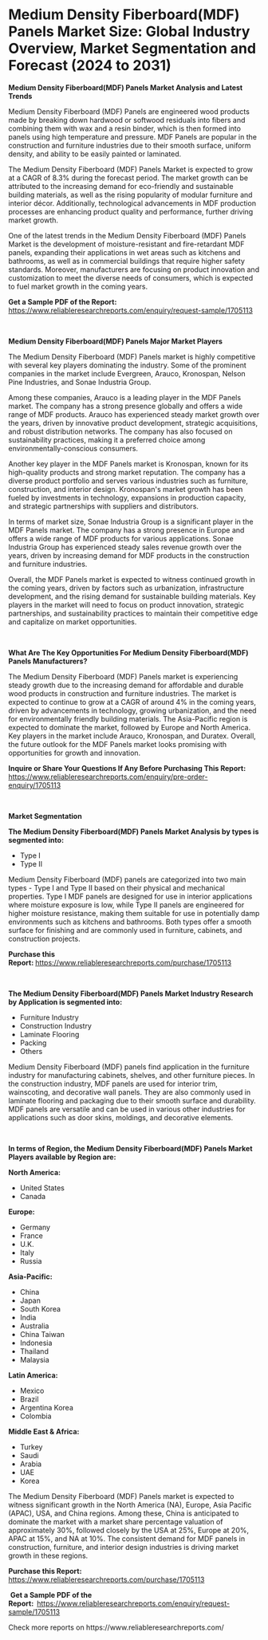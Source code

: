 <p><h1>Medium Density Fiberboard(MDF) Panels Market Size: Global Industry Overview, Market Segmentation and Forecast (2024 to 2031)</h1></p><p><strong>Medium Density Fiberboard(MDF) Panels Market Analysis and Latest Trends</strong></p>
<p><p>Medium Density Fiberboard (MDF) Panels are engineered wood products made by breaking down hardwood or softwood residuals into fibers and combining them with wax and a resin binder, which is then formed into panels using high temperature and pressure. MDF Panels are popular in the construction and furniture industries due to their smooth surface, uniform density, and ability to be easily painted or laminated.</p><p>The Medium Density Fiberboard (MDF) Panels Market is expected to grow at a CAGR of 8.3% during the forecast period. The market growth can be attributed to the increasing demand for eco-friendly and sustainable building materials, as well as the rising popularity of modular furniture and interior décor. Additionally, technological advancements in MDF production processes are enhancing product quality and performance, further driving market growth.</p><p>One of the latest trends in the Medium Density Fiberboard (MDF) Panels Market is the development of moisture-resistant and fire-retardant MDF panels, expanding their applications in wet areas such as kitchens and bathrooms, as well as in commercial buildings that require higher safety standards. Moreover, manufacturers are focusing on product innovation and customization to meet the diverse needs of consumers, which is expected to fuel market growth in the coming years.</p></p>
<p><strong>Get a Sample PDF of the Report:&nbsp;</strong> <a href="https://www.reliableresearchreports.com/enquiry/request-sample/1705113">https://www.reliableresearchreports.com/enquiry/request-sample/1705113</a></p>
<p>&nbsp;</p>
<p><strong>Medium Density Fiberboard(MDF) Panels Major Market Players</strong></p>
<p><p>The Medium Density Fiberboard (MDF) Panels market is highly competitive with several key players dominating the industry. Some of the prominent companies in the market include Evergreen, Arauco, Kronospan, Nelson Pine Industries, and Sonae Industria Group.</p><p>Among these companies, Arauco is a leading player in the MDF Panels market. The company has a strong presence globally and offers a wide range of MDF products. Arauco has experienced steady market growth over the years, driven by innovative product development, strategic acquisitions, and robust distribution networks. The company has also focused on sustainability practices, making it a preferred choice among environmentally-conscious consumers.</p><p>Another key player in the MDF Panels market is Kronospan, known for its high-quality products and strong market reputation. The company has a diverse product portfolio and serves various industries such as furniture, construction, and interior design. Kronospan's market growth has been fueled by investments in technology, expansions in production capacity, and strategic partnerships with suppliers and distributors.</p><p>In terms of market size, Sonae Industria Group is a significant player in the MDF Panels market. The company has a strong presence in Europe and offers a wide range of MDF products for various applications. Sonae Industria Group has experienced steady sales revenue growth over the years, driven by increasing demand for MDF products in the construction and furniture industries.</p><p>Overall, the MDF Panels market is expected to witness continued growth in the coming years, driven by factors such as urbanization, infrastructure development, and the rising demand for sustainable building materials. Key players in the market will need to focus on product innovation, strategic partnerships, and sustainability practices to maintain their competitive edge and capitalize on market opportunities.</p></p>
<p>&nbsp;</p>
<p><strong>What Are The Key Opportunities For Medium Density Fiberboard(MDF) Panels Manufacturers?</strong></p>
<p><p>The Medium Density Fiberboard (MDF) Panels market is experiencing steady growth due to the increasing demand for affordable and durable wood products in construction and furniture industries. The market is expected to continue to grow at a CAGR of around 4% in the coming years, driven by advancements in technology, growing urbanization, and the need for environmentally friendly building materials. The Asia-Pacific region is expected to dominate the market, followed by Europe and North America. Key players in the market include Arauco, Kronospan, and Duratex. Overall, the future outlook for the MDF Panels market looks promising with opportunities for growth and innovation.</p></p>
<p><strong>Inquire or Share Your Questions If Any Before Purchasing This Report:</strong> <a href="https://www.reliableresearchreports.com/enquiry/pre-order-enquiry/1705113">https://www.reliableresearchreports.com/enquiry/pre-order-enquiry/1705113</a></p>
<p>&nbsp;</p>
<p><strong>Market Segmentation</strong></p>
<p><strong>The Medium Density Fiberboard(MDF) Panels Market Analysis by types is segmented into:</strong></p>
<p><ul><li>Type I</li><li>Type II</li></ul></p>
<p><p>Medium Density Fiberboard (MDF) panels are categorized into two main types - Type I and Type II based on their physical and mechanical properties. Type I MDF panels are designed for use in interior applications where moisture exposure is low, while Type II panels are engineered for higher moisture resistance, making them suitable for use in potentially damp environments such as kitchens and bathrooms. Both types offer a smooth surface for finishing and are commonly used in furniture, cabinets, and construction projects.</p></p>
<p><strong>Purchase this Report:&nbsp;</strong><a href="https://www.reliableresearchreports.com/purchase/1705113">https://www.reliableresearchreports.com/purchase/1705113</a></p>
<p>&nbsp;</p>
<p><strong>The Medium Density Fiberboard(MDF) Panels Market Industry Research by Application is segmented into:</strong></p>
<p><ul><li>Furniture Industry</li><li>Construction Industry</li><li>Laminate Flooring</li><li>Packing</li><li>Others</li></ul></p>
<p><p>Medium Density Fiberboard (MDF) panels find application in the furniture industry for manufacturing cabinets, shelves, and other furniture pieces. In the construction industry, MDF panels are used for interior trim, wainscoting, and decorative wall panels. They are also commonly used in laminate flooring and packaging due to their smooth surface and durability. MDF panels are versatile and can be used in various other industries for applications such as door skins, moldings, and decorative elements.</p></p>
<p>&nbsp;</p>
<p><strong>In terms of Region, the Medium Density Fiberboard(MDF) Panels Market Players available by Region are:</strong></p>
<p>
    <p> <strong> North America: </strong>
        <ul>
            <li>United States</li>
            <li>Canada</li>
        </ul>
        </p> 
    <p> <strong> Europe: </strong>
        <ul>
            <li>Germany</li>
            <li>France</li>
            <li>U.K.</li>
            <li>Italy</li>
            <li>Russia</li>
        </ul>
        </p> 
    <p> <strong> Asia-Pacific: </strong>
        <ul>
            <li>China</li>
            <li>Japan</li>
            <li>South Korea</li>
            <li>India</li>
            <li>Australia</li>
            <li>China Taiwan</li>
            <li>Indonesia</li>
            <li>Thailand</li>
            <li>Malaysia</li>
        </ul>
        </p> 
    <p> <strong> Latin America: </strong>
        <ul>
            <li>Mexico</li>
            <li>Brazil</li>
            <li>Argentina Korea</li>
            <li>Colombia</li>
        </ul>
        </p> 
    <p> <strong> Middle East & Africa: </strong>
        <ul>
            <li>Turkey</li>
            <li>Saudi</li>
            <li>Arabia</li>
            <li>UAE</li>
            <li>Korea</li>
        </ul>
    </p>
    </p>
<p><p>The Medium Density Fiberboard (MDF) Panels market is expected to witness significant growth in the North America (NA), Europe, Asia Pacific (APAC), USA, and China regions. Among these, China is anticipated to dominate the market with a market share percentage valuation of approximately 30%, followed closely by the USA at 25%, Europe at 20%, APAC at 15%, and NA at 10%. The consistent demand for MDF panels in construction, furniture, and interior design industries is driving market growth in these regions.</p></p>
<p><strong>Purchase this Report: </strong><a href="https://www.reliableresearchreports.com/purchase/1705113">https://www.reliableresearchreports.com/purchase/1705113</a></p>
<p>&nbsp;<strong>Get a Sample PDF of the Report:&nbsp;&nbsp;</strong><a href="https://www.reliableresearchreports.com/enquiry/request-sample/1705113">https://www.reliableresearchreports.com/enquiry/request-sample/1705113</a></p>
<p><strong></strong></p>
<p>Check more reports on https://www.reliableresearchreports.com/</p>